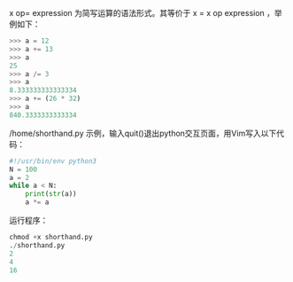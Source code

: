 x op= expression 为简写运算的语法形式。其等价于 x = x op expression ，举例如下：
```python
>>> a = 12
>>> a += 13
>>> a
25
>>> a /= 3
>>> a
8.333333333333334
>>> a += (26 * 32)
>>> a
840.3333333333334
```
/home/shorthand.py 示例，输入quit()退出python交互页面，用Vim写入以下代码：
```python
#!/usr/bin/env python3
N = 100
a = 2
while a < N:
    print(str(a))
    a *= a
```
运行程序：

```python
chmod +x shorthand.py
./shorthand.py
2
4
16
```
